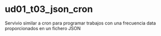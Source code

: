 # ud01_t03_json_cron
Servivio similar a cron para programar trabajos con una frecuencia data proporcionados en un fichero JSON
